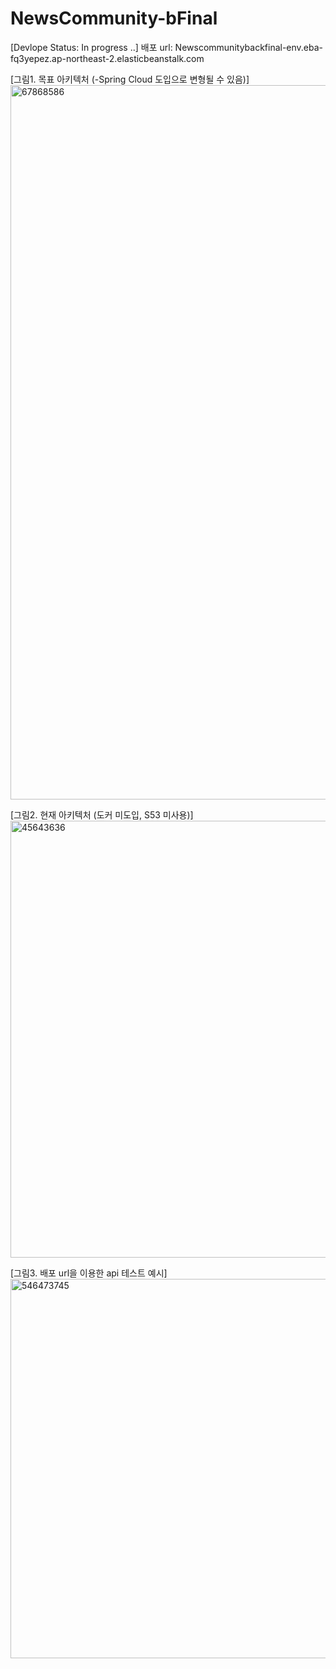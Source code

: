 # NewsCommunity-bFinal


[Devlope Status: In progress ..]
배포 url: Newscommunitybackfinal-env.eba-fq3yepez.ap-northeast-2.elasticbeanstalk.com


[그림1. 목표 아키텍처 (-Spring Cloud 도입으로 변형될 수 있음)]
<img width="1143" alt="67868586" src="https://user-images.githubusercontent.com/68278903/176354054-63cb5335-eff4-4782-8bb8-48ce35e2d11a.PNG">


[그림2. 현재 아키텍처 (도커 미도입, S53 미사용)]
<img width="699" alt="45643636" src="https://user-images.githubusercontent.com/68278903/176354317-0f85c33d-8c12-478d-b05e-7c81c9e3e06a.PNG">



[그림3. 배포 url을 이용한 api 테스트 예시]
<img width="607" alt="546473745" src="https://user-images.githubusercontent.com/68278903/176353878-d693c819-f796-4804-a791-92290e50f665.PNG">
